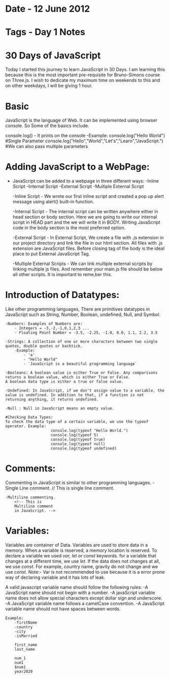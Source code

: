 # Date - 12 June 2012
# Tags - Day 1 Notes

# 30 Days of JavaScript

Today I started this journey to learn JavaScript in 30 Days. I am learning this because this is the most important pre-requisite for Bruno-Simons course on Three.js. I wish to dedicate my maximum time on weekends to this and on other weekdays, I will be giving 1 hour.

# Basic 
JavaScript is the language of Web. It can be implemented using browser console. So Some of the basics include.

console.log() - It prints on the console
-Example:
            console.log("Hello World")   #Single Parameter
            console.log("Hello","World","Let's","Learn","JavaScript.")     #We can also pass multiple parameters



# Adding JavaScript to a WebPage:
- JavaScript can be added to a webpage in three different ways:
    -Inline Script
    -Internal Script
    -External Script
    -Multiple External Script

    -Inline Script - We wrote our first inline script and created a pop up alert message using alert() built-in function.

    -Internal Script - The internal script can be written anywhere either in head section or body section. Here we are going to write our internal script in HEAD part and the we will write it in BODY. Writing JavaScript code in the body section is the most preferred option.

    -External Script - In External Script, We create a file with .js extension in our project directory and link the file in our html section. All files with .js extension are JavaScript files. Before closing tag of the body is the ideal place to put External JavaScript Tag.

    -Multiple External Scripts - We can link multiple external scripts by linking multiple js files. And remember your main.js file should be below all other scripts. It is important to reme,ber this.


# Introduction of Datatypes:
Like other programming languages, There are primitives datatypes in JavaScript such as String, Number, Boolean, undefined, Null, and Symbol.

    -Numbers: Examples of Numbers are:
        - Integers = -3,-2,-1,0,1,2,3 ...
        - Floating Point Number = -3.5, -2.25, -1.0, 0.0, 1.1, 2.2, 3.5
        
    -Strings: A collection of one or more characters between two single quotes, double quotes or backtick.
        -Example:
            - 'a'
            - "Hello World"
            - `JavaScript is a beautiful programming language`
    
    -Booleans: A boolean value is either True or False. Any comparisons returns a boolean value, which is either True or False.
    A boolean data type is either a true or false value.

    -Undefined: In JavaScript, if we don't assign value to a variable, the value is undefined. In addition to that, if a function is not returning anything, it returns undefined.

    -Null : Null in JavaScript means an empty value.

    #Checking Data Types:
    To check the data type of a certain variable, we use the typeof operator. Example:
                        console.log(typeof "Hello World.")
                        console.log(typeof 5)
                        console.log(typeof true)
                        console.log(typeof null)
                        console.log(typeof undefined)

# Comments:
Commenting in JavaScript is similar to other programming languages.
    -Single Line comment.
        // This is single line comment.

    -Multiline commenting.
        <!-- This is 
        Multiline comment
        in JavaScript. -->

# Variables:
Variables are container of Data. Variables are used to store data in a memory. When a variable is reserved, a memory location is reserved. 
To declare a variable we used *var, let or const* keywords.
for a variable that changes at a different time, we use *let*. If the data does not changes at all, we use *const*. For example, country name, gravity do not change and we use *const*.
Note:- Var is not recommended to use because it is a error prone way of declaring variable and it has lots of leak.

A valid javascript variable name should follow the following rules:
    -A JavaScript name should not begin with a number.
    -A javaScript variable name does not allow special characters except dollar sign and underscore.
    -A JavaScript variable name follows a camelCase convention.
    -A JavaScript variable name should not have spaces between words.

    Example:
        -firstName
        -country
        -city
        -isMarried

        first_name
        last_name

        num_1
        num1
        $num1
        year2020